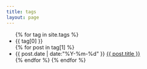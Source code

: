 ```yaml
---
title: tags
layout: page
---
```


<ul class="listing">
	{% for tag in site.tags %}
	<li class="listing-seperator" id="{{ tag[0] }}">{{ tag[0] }}</li>
	{% for post in tag[1] %}
	<li class="listing-item">
		<time datetime="{{ post.date | date:"%Y-%m-%d" }}">{{ post.date | date:"%Y-%m-%d" }}</time>
		<a href="{{ post.url }}" title="{{ post.title }}">{{ post.title }}</a>
	</li>
	{% endfor %}
	{% endfor %}
</ul>